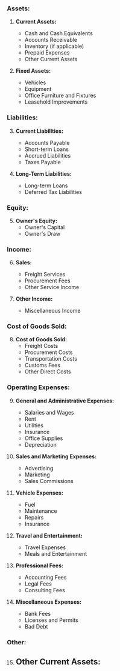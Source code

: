 ### Assets:

1. **Current Assets:**
   - Cash and Cash Equivalents
   - Accounts Receivable
   - Inventory (if applicable)
   - Prepaid Expenses
   - Other Current Assets

2. **Fixed Assets:**
   - Vehicles
   - Equipment
   - Office Furniture and Fixtures
   - Leasehold Improvements

### Liabilities:

3. **Current Liabilities:**
   - Accounts Payable
   - Short-term Loans
   - Accrued Liabilities
   - Taxes Payable

4. **Long-Term Liabilities:**
   - Long-term Loans
   - Deferred Tax Liabilities

### Equity:

5. **Owner's Equity:**
   - Owner's Capital
   - Owner's Draw

### Income:

6. **Sales:**
   - Freight Services
   - Procurement Fees
   - Other Service Income

7. **Other Income:**
   - Miscellaneous Income

### Cost of Goods Sold:

8. **Cost of Goods Sold:**
   - Freight Costs
   - Procurement Costs
   - Transportation Costs
   - Customs Fees
   - Other Direct Costs

### Operating Expenses:

9. **General and Administrative Expenses:**
   - Salaries and Wages
   - Rent
   - Utilities
   - Insurance
   - Office Supplies
   - Depreciation

10. **Sales and Marketing Expenses:**
    - Advertising
    - Marketing
    - Sales Commissions

11. **Vehicle Expenses:**
    - Fuel
    - Maintenance
    - Repairs
    - Insurance

12. **Travel and Entertainment:**
    - Travel Expenses
    - Meals and Entertainment

13. **Professional Fees:**
    - Accounting Fees
    - Legal Fees
    - Consulting Fees

14. **Miscellaneous Expenses:**
    - Bank Fees
    - Licenses and Permits
    - Bad Debt

### Other:

15. **Other Current Assets:**
    -
